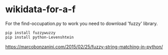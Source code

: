 # wikidata-for-a-f
For the find-occupation.py to work you need to download 'fuzzy' library.
```
pip install fuzzywuzzy
pip install python-Levenshtein
```
<https://marcobonzanini.com/2015/02/25/fuzzy-string-matching-in-python/>
